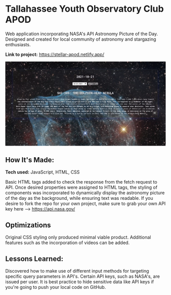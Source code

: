 # Tallahassee Youth Observatory Club APOD
Web application incorporating NASA's API Astronomy Picture of the Day. Designed and created for local community of astronomy and stargazing enthusiasts.

**Link to project:** https://stellar-apod.netlify.app/

![NASA'S APOD web app](https://github.com/yiremorlans/yiremorlans/blob/main/nasa.webp)

## How It's Made:

**Tech used:** JavaScript, HTML, CSS

Basic HTML tags added to check the response from the fetch request to API. Once desired properties were assigned to HTML tags, the styling of components was incorporated to dynamically display the astronomy picture of the day as the background, while ensuring text was readable. If you desire to fork the repo for your own project, make sure to grab your own API key here --> https://api.nasa.gov/

## Optimizations

Original CSS styling only produced minimal viable product. Additional features such as the incorporation of videos can be added. 

## Lessons Learned:

Discovered how to make use of different input methods for targeting specific query parameters in API's. Certain API keys, such as NASA's, are issued per user. It is best practice to hide sensitive data like API keys if you're going to push your local code on GitHub. 


